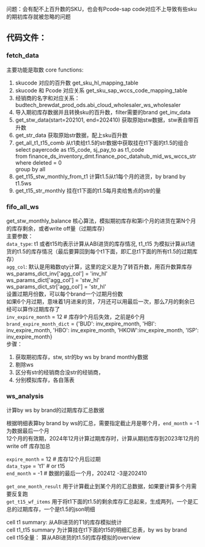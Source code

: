问题：会有配不上百升数的SKU，也会有Pcode-sap code对应不上导致有些sku的期初库存就被忽略的问题

## 代码文件：
### fetch_data

主要功能是取数
core functions:  
1. skucode 对应的百升数 get_sku_hl_mapping_table  
2. skucode 和 Pcode 对应关系 get_sku_sap_wccs_code_mapping_table  
3. 经销商的名字和对应关系：budtech_brewdat_prod_ods.abi_cloud_wholesaler_ws_wholesaler  
4. 导入期初库存数据并且转换sku的百升数，filter需要的brand get_inv_data  
5. get_stw_data(start=202101, end=202410) 获取原始stw数据，stw表自带百升数  
6. get_str_data 获取原始str数据，配上sku百升数  
7. get_all_t1_t15_comb 从t1卖给t1.5的str数据中获取挂在t1下面的t1.5的组合  
select payercode as t15_code, sj_pay_to as t1_code  
        from finance_ds_inventory_dmt.finance_poc_datahub_mid_ws_wccs_str 
        where deleted = 0  
        group by all
8. get_t15_stw_monthly_from_t1  计算t1.5从t1每个月的进货，by brand by t1.5ws  
9. get_t15_str_monthly  挂在t1下面的t1.5每月卖给售点的str的量  

### fifo_all_ws

get_stw_monthly_balance 核心算法，模拟期初库存和第i个月的进货在第N个月的库存剩余，或者write off量（过期库存）  
主要参数：  
`data_type`: t1 或者t15均表示计算从ABI进货的库存情况, t1_t15 为模拟计算从t1进货的t1.5的库存情况（最后要算回到每个t1下面，即汇总t1下面的所有t1.5的过期库存）  
`agg_col`: 默认是用箱数qty计算，这里的定义是为了转百升数，用百升数算库存  
ws_params_dict_inv['agg_col'] = 'inv_hl'  
ws_params_dict['agg_col'] = 'stw_hl'  
ws_params_dict_str['agg_col'] = 'str_hl'  
设置过期月份数，可以每个brand一个过期月份数  
如果6个月过期，意味着1月进来的货，7月还可以用最后一次，那么7月的剩余已经可以算作过期库存了  
`inv_expire_month` = 12    # 库存9个月后失效，之前是6个月  
`brand_expire_month_dict` = {'BUD': inv_expire_month, 'HBI': inv_expire_month, 'HBO': inv_expire_month, 'HKOW':inv_expire_month, 'ISP': inv_expire_month}  
步骤：  
1. 获取期初库存，stw, str的by ws by brand monthly数据  
2. 剔除ws  
3. 区分有str的经销商合没str的经销商，  
4. 分别模拟库存，各自落表  

### ws_analysis  

计算by ws by brand的过期库存汇总数据  

根据明细表算by brand by ws的汇总，需要指定截止月是哪个月，`end_month` = -1为数据最后一个月  
12个月的有效期，2024年12月计算过期库存时，计算从期初库存到2023年12月的write off 库存加总  

`expire_month` = 12   # 库存12个月后过期  
`data_type` = 't1'    # or t15  
`end_month` = -1   # 数据的最后一个月，202412   -3是202410  

`get_one_month_result` 用于计算截止到某个月的汇总数据，如果要计算多个月需要反复跑  
`get_t15_wf_items` 用于将t1下面的t1.5的剩余库存汇总起来，生成两列，一个是汇总的过期库存，一个是t1.5的json明细  

cell t1 summary: 从ABI进货的T1的库存模拟统计  
cell t1_t15 summary 为计算挂在t1下面的t15的明细汇总表，by ws by brand  
cell t15全量： 算从ABI进货的t1.5的库存模拟的overview  

